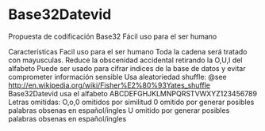 # Base32Datevid
Propuesta de codificación Base32 Fácil uso para el ser humano

Características
Facil uso para el ser humano
Toda la cadena será tratado con mayusculas.
Reduce la obscenidad accidental retirando la O,U,I del alfabeto
Puede ser usado para cifrar indices de la base de datos y evitar comprometer información sensible
Usa aleatoriedad shuffle: @see http://en.wikipedia.org/wiki/Fisher%E2%80%93Yates_shuffle
Base32Datevid usa el alfabeto ABCDEFGHJKLMNPQRSTVWXYZ123456789
Letras omitidas:
O,o,0 omitidos por similitud
0 omitido por generar posibles palabras obsenas en español/ingles
U omitido por generar posibles palabras obsenas en español/ingles
